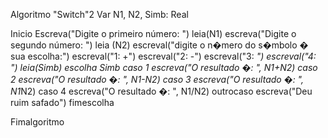 Algoritmo "Switch"2
Var
N1, N2, Simb: Real

Inicio
Escreva("Digite o primeiro número: ")
leia(N1)
escreva("Digite o segundo número: ")
leia (N2)
escreval("digite o n�mero do s�mbolo � sua escolha:")
escreval("1: +")
escreval("2: -")
escreval("3: *")
escreval("4: \")
leia(Simb)
escolha Simb
caso 1
escreva("O resultado �: ", N1+N2)
caso 2
escreva("O resultado �: ", N1-N2)
caso 3
escreva("O resultado �: ", N1*N2)
caso 4
escreva("O resultado �: ", N1/N2)
outrocaso
escreva("Deu ruim safado")
fimescolha

Fimalgoritmo